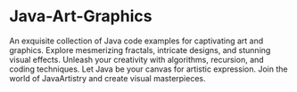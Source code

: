 # Java-Art-Graphics
An exquisite collection of Java code examples for captivating art and graphics. Explore mesmerizing fractals, intricate designs, and stunning visual effects. Unleash your creativity with algorithms, recursion, and coding techniques. Let Java be your canvas for artistic expression. Join the world of JavaArtistry and create visual masterpieces.
